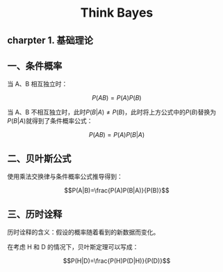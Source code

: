 # <center>Think Bayes</center>

## charpter 1. 基础理论

## 一、条件概率

当 A、B 相互独立时：

$$P(AB)=P(A)P(B)$$

当 A、B 不相互独立时，此时$P(B|A)\not=P(B)$，此时将上方公式中的$P(B)$替换为$P(B|A)$就得到了条件概率公式：

$$P(AB)=P(A)P(B|A)$$

## 二、贝叶斯公式

使用乘法交换律与条件概率公式推导得到：

$$P(A|B)=\frac{P(A)P(B|A)}{P(B)}$$

## 三、历时诠释

历时诠释的含义：假设的概率随着看到的新数据而变化。

在考虑 H 和 D 的情况下，贝叶斯定理可以写成：

$$P(H|D)=\frac{P(H)P(D|H)}{P(D)}$$

